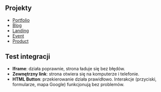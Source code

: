 ## Projekty
- [Portfolio](https://twoja_nazwa.github.io/projekty/portfolio/)
- [Blog](https://twoja_nazwa.github.io/projekty/blog/)
- [Landing](https://twoja_nazwa.github.io/projekty/landing/)
- [Event](https://twoja_nazwa.github.io/projekty/event/)
- [Product](https://twoja_nazwa.github.io/projekty/product/)


## Test integracji
- **Iframe**: działa poprawnie, strona ładuje się bez błędów.  
- **Zewnętrzny link**: strona otwiera się na komputerze i telefonie.  
- **HTML Button**: przekierowanie działa prawidłowo.
Interakcje (przyciski, formularze, mapa Google) funkcjonują bez problemów.
